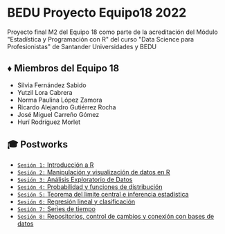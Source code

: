 # BEDU Proyecto Equipo18 2022

Proyecto final M2 del Equipo 18 como parte de la acreditación del Módulo "Estadística y Programación con R" del curso "Data Science para Profesionistas" de Santander Universidades y BEDU

## :diamonds: Miembros del Equipo 18
- Silvia Fernández Sabido
- Yutzil Lora Cabrera
- Norma Paulina López Zamora
- Ricardo Alejandro Gutiérrez Rocha
- José Miguel Carreño Gómez
- Hurí Rodríguez Morlet


## :mortar_board: Postworks
 
 - [`Sesión 1:` Introducción a R](Sesion01/Postwork01_Equipo18.R) 
 - [`Sesión 2:` Manipulación y visualización de datos en R ](Sesion02/Postwork02_Equipo18.R) 
 - [`Sesión 3:` Análisis Exploratorio de Datos](Sesion03/Postwork03_Equipo18.R)
 - [`Sesión 4:` Probabilidad y funciones de distribución](Sesion04/Postwork04_Equipo18.R) 
 - [`Sesión 5:` Teorema del límite central e inferencia estadística](Sesion05/Postwork05_Equipo18.R) 
 - [`Sesión 6:` Regresión lineal y clasificación](Sesion06/Postwork06_Equipo18.R)
 - [`Sesión 7:` Series de tiempo](Sesion07/Postwork07_Equipo18.R) 
 - [`Sesión 8:` Repositorios, control de cambios y conexión con bases de datos](Sesion08/Readme.md)
